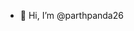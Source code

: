 - 👋 Hi, I’m @parthpanda26

<!---
parthpanda26/parthpanda26 is a ✨ special ✨ repository because its `README.md` (this file) appears on your GitHub profile.
You can click the Preview link to take a look at your changes.
--->
